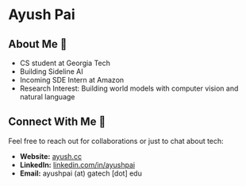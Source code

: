 # Ayush Pai

## About Me 🚀

- CS student at Georgia Tech
- Building Sideline AI
- Incoming SDE Intern at Amazon
- Research Interest: Building world models with computer vision and natural language


## Connect With Me 🌟

Feel free to reach out for collaborations or just to chat about tech:

- **Website:** [ayush.cc](https://ayush.cc)
- **LinkedIn:** [linkedin.com/in/ayushpai](https://www.linkedin.com/in/ayushpai/)
- **Email:** ayushpai (at) gatech [dot] edu

